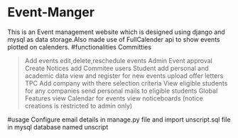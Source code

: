 # Event-Manger
This is an Event management website which is designed using django and mysql as data storage.Also made use of FullCalender api to show events plotted on calenders.
#functionalities
Committies
> Add events
> edit,delete,reschedule events
Admin
> Event approval
> Create Notices
> add Commitee users
Student
> add personal and academic data
> view and register for new events
> upload offer letters
TPC
> Add company with there selection criteria
> View eligible students for any companies 
> send personal mails to eligible students
Global Features
> view Calendar for events
> view noticeboards (notice creations is restricted to admin only)

#usage
Configure email details in manage.py file
and import unscript.sql file in mysql database named unscript
